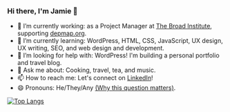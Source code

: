 ### Hi there, I'm Jamie 👋

- 🔭 I’m currently working: as a Project Manager at [The Broad Institute](https://www.broadinstitute.org/), supporting [depmap.org](https://depmap.org/portal/).
- 🌱 I’m currently learning: WordPress, HTML, CSS, JavaScript, UX design, UX writing, SEO, and web design and development.
- 🤔 I’m looking for help with: WordPress! I'm building a personal portfolio and travel blog. 
- 💬 Ask me about: Cooking, travel, tea, and music.
- 📫 How to reach me: Let's connect on [LinkedIn](https://www.linkedin.com/in/jakmak/)!
- 😄 Pronouns: He/They/Any [(Why this question matters)](https://www.mypronouns.org/).



[![Top Langs](https://github-readme-stats.vercel.app/api/top-langs/?username=jamkmak&layout=compact)](https://github.com/jamkmak/github-readme-stats)





<!--
**jamkmak/jamkmak** is a ✨ _special_ ✨ repository because its `README.md` (this file) appears on your GitHub profile.

Here are some ideas to get you started:

- 🔭 I’m currently working on ...
- 🌱 I’m currently learning WordPress, HTML, CSS, JavaScript, and 
- 👯 I’m looking to collaborate on ...
- 🤔 I’m looking for help with ...
- 💬 Ask me about ...
- 📫 How to reach me: ...
- 😄 Pronouns: he/they/any
- ⚡ Fun fact: ...
-->
